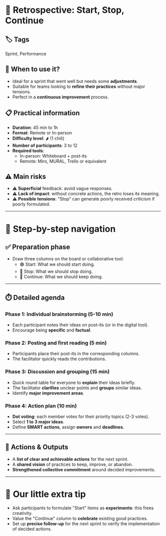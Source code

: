 # 🧠 Retrospective: Start, Stop, Continue

## 🏷️ Tags
Sprint, Performance

## 🎯 When to use it?
- Ideal for a sprint that went well but needs some **adjustments**.
- Suitable for teams looking to **refine their practices** without major tensions.
- Perfect in a **continuous improvement** process.

## 📋 Practical information
- **Duration**: 45 min to 1h
- **Format**: Remote or In-person
- **Difficulty level**: 🌶️ (1 chili)
- **Number of participants**: 3 to 12
- **Required tools**:
  - In-person: Whiteboard + post-its
  - Remote: Miro, MURAL, Trello or equivalent

## ⚠️ Main risks
- ⚠️ **Superficial** feedback: avoid vague responses.
- ⚠️ **Lack of impact**: without concrete actions, the retro loses its meaning.
- ⚠️ **Possible tensions**: "Stop" can generate poorly received criticism if poorly formulated.

---

# 🧭 Step-by-step navigation

## ✅ Preparation phase
- Draw three columns on the board or collaborative tool:
  - 🟢 Start: What we should start doing.
  - 🔴 Stop: What we should stop doing.
  - 🔵 Continue: What we should keep doing.

---

## ⏱️ Detailed agenda

### Phase 1: Individual brainstorming (5-10 min)
- Each participant notes their ideas on post-its (or in the digital tool).
- Encourage being **specific** and **factual**.

### Phase 2: Posting and first reading (5 min)
- Participants place their post-its in the corresponding columns.
- The facilitator quickly reads the contributions.

### Phase 3: Discussion and grouping (15 min)
- Quick round table for everyone to **explain** their ideas briefly.
- The facilitator **clarifies** unclear points and **groups** similar ideas.
- Identify **major improvement areas**.

### Phase 4: Action plan (10 min)
- **Dot voting**: each member votes for their priority topics (2-3 votes).
- Select **1 to 3 major ideas**.
- Define **SMART actions**, assign **owners** and **deadlines**.

---

## 🎯 Actions & Outputs
- A **list of clear and achievable actions** for the next sprint.
- A **shared vision** of practices to keep, improve, or abandon.
- **Strengthened collective commitment** around decided improvements.

---

# 🎁 Our little extra tip
- Ask participants to formulate "Start" items as **experiments**: this frees creativity.
- Value the "Continue" column to **celebrate** existing good practices.
- Set up **precise follow-up** for the next sprint to verify the implementation of decided actions. 